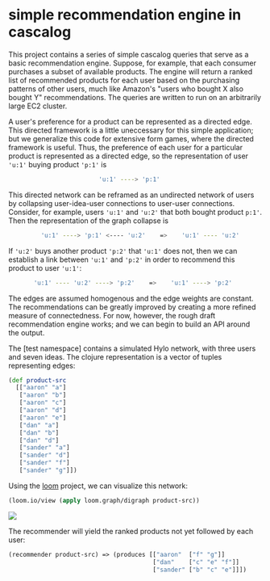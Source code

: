 # simple recommendation engine in cascalog

This project contains a series of simple cascalog queries that serve
as a basic recommendation engine.  Suppose, for example, that each
consumer purchases a subset of available products.  The engine will
return a ranked list of recommended products for each user based on
the purchasing patterns of other users, much like Amazon's "users who
bought X also bought Y" recommendations.  The queries are written to
run on an arbitrarily large EC2 cluster.

A user's preference for a product can be represented as a directed
edge.  This directed framework is a little uneccessary for this simple
application; but we generalize this code for extensive form games,
where the directed framework is useful.  Thus, the preference of each
user for a particular product is represented as a directed edge, so
the representation of user `'u:1'` buying product `'p:1'` is 
```bash
                         'u:1' ----> 'p:1'
```
This directed network can be reframed as an undirected network of
users by collapsing user-idea-user connections to user-user
connections.  Consider, for example, users `'u:1'` and `'u:2'` that
both bought product `p:1'`.  Then the representation of the graph
collapse is
```bash
         'u:1' ----> 'p:1' <---- 'u:2'    =>    'u:1' ---- 'u:2'
```
If `'u:2'` buys another product `'p:2'` that `'u:1'` does not, then we can
establish a link between `'u:1'` and `'p:2'` in order to recommend this
product to user `'u:1'`:
```bash
       'u:1' ---- 'u:2' ----> 'p:2'    =>    'u:1' ----> 'p:2'
```
The edges are assumed homogenous and the edge weights are constant.
The recommendations can be greatly improved by creating a more refined
measure of connectedness.  For now, however, the rough draft
recommendation engine works; and we can begin to build an API around
the output.

The [test namespace] contains a simulated Hylo network, with three
users and seven ideas.  The clojure representation is a vector of
tuples representing edges:

```clojure
(def product-src
  [["aaron" "a"]
   ["aaron" "b"]
   ["aaron" "c"]
   ["aaron" "d"]
   ["aaron" "e"]
   ["dan" "a"]
   ["dan" "b"]
   ["dan" "d"]
   ["sander" "a"]
   ["sander" "d"]
   ["sander" "f"]
   ["sander" "g"]])
```

Using the [loom](https://github.com/jkk/loom) project, we can
visualize this network:

```clojure
(loom.io/view (apply loom.graph/digraph product-src))
```
![](http://i.imgur.com/PeZmzTl.png)

The recommender will yield the ranked products not yet followed by each
user:

```clojure
(recommender product-src) => (produces [["aaron"  ["f" "g"]]
                                        ["dan"    ["c" "e" "f"]]
                                        ["sander" ["b" "c" "e"]]])
```
